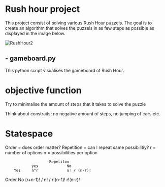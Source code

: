 # Rush hour project

This project consist of solving various Rush Hour puzzels. The goal is to create an algorithm that solves the puzzels in as few steps as possible as displayed in the image below.


![RushHour2](https://user-images.githubusercontent.com/98396172/211304990-5ac416e4-6c5f-41ac-90bc-79ca68478e87.jpeg)

## - gameboard.py

This python script visualises the gameboard of Rush Hour. 

# objective function

Try to minimalise the amount of steps that it takes to solve the puzzle

Think about constraits; no negative amount of steps, no jumping of cars etc. 

# Statespace

Order = does order matter?
Repetition = can I repeat same possibilitiy?
r = number of options
n = possibilities per option

                        Repetiton
                yes             No
        Yes     n^r             n! / (n-r)!
Order
        No      (r+n-1)! /      n! /
                r!(n-1)!        r!(n-r)!
    